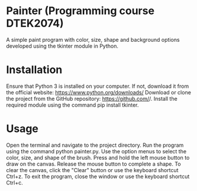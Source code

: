 # Painter (Programming course DTEK2074)

A simple paint program with color, size, shape and background options developed using the tkinter module in Python.

# Installation
Ensure that Python 3 is installed on your computer. If not, download it from the official website: https://www.python.org/downloads/
Download or clone the project from the GitHub repository: https://github.com/<username>/<repository>.
Install the required module using the command pip install tkinter.
  
# Usage
Open the terminal and navigate to the project directory.
Run the program using the command python painter.py.
Use the option menus to select the color, size, and shape of the brush.
Press and hold the left mouse button to draw on the canvas.
Release the mouse button to complete a shape.
To clear the canvas, click the "Clear" button or use the keyboard shortcut Ctrl+z.
To exit the program, close the window or use the keyboard shortcut Ctrl+c.
